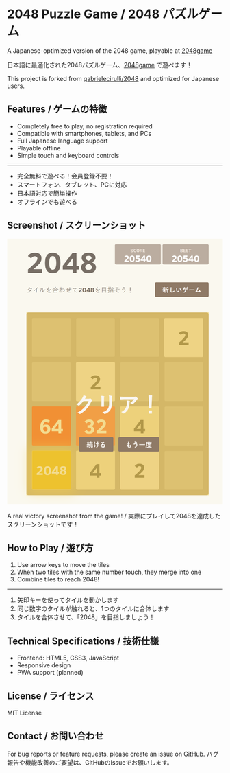 # 2048 Puzzle Game / 2048 パズルゲーム

A Japanese-optimized version of the 2048 game, playable at [2048game](https://especially43.github.io/2048-game-ja/)

日本語に最適化された2048パズルゲーム、[2048game](https://especially43.github.io/2048-game-ja/) で遊べます！

This project is forked from [gabrielecirulli/2048](https://github.com/gabrielecirulli/2048) and optimized for Japanese users.

## Features / ゲームの特徴

- Completely free to play, no registration required
- Compatible with smartphones, tablets, and PCs
- Full Japanese language support
- Playable offline
- Simple touch and keyboard controls

---

- 完全無料で遊べる！会員登録不要！
- スマートフォン、タブレット、PCに対応
- 日本語対応で簡単操作
- オフラインでも遊べる

## Screenshot / スクリーンショット

<p align="center">
  <img src="meta/screenshot-win.png" alt="Screenshot of winning the 2048 game"/>
</p>

A real victory screenshot from the game! / 実際にプレイして2048を達成したスクリーンショットです！

## How to Play / 遊び方

1. Use arrow keys to move the tiles
2. When two tiles with the same number touch, they merge into one
3. Combine tiles to reach 2048!

---

1. 矢印キーを使ってタイルを動かします
2. 同じ数字のタイルが触れると、1つのタイルに合体します
3. タイルを合体させて、「2048」を目指しましょう！

## Technical Specifications / 技術仕様

- Frontend: HTML5, CSS3, JavaScript
- Responsive design
- PWA support (planned)

## License / ライセンス

MIT License

## Contact / お問い合わせ

For bug reports or feature requests, please create an issue on GitHub.
バグ報告や機能改善のご要望は、GitHubのIssueでお願いします。
